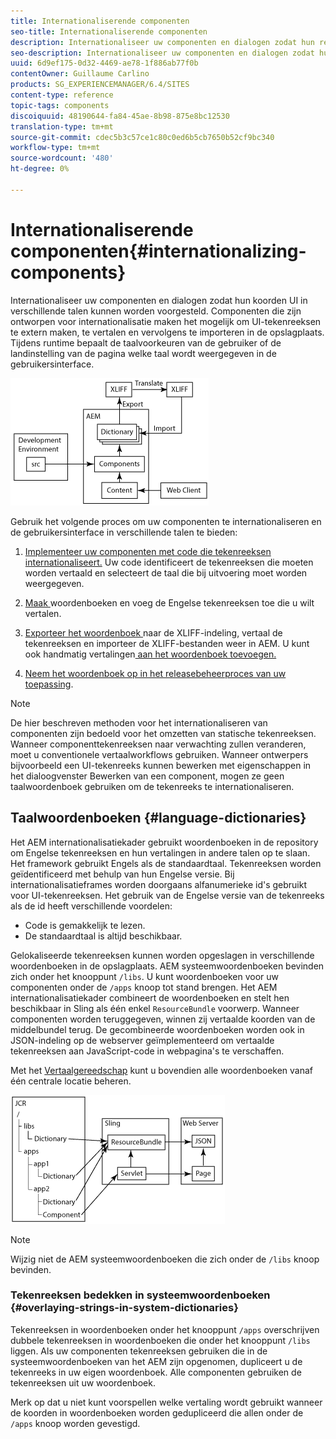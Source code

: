 ```yaml
---
title: Internationaliserende componenten
seo-title: Internationaliserende componenten
description: Internationaliseer uw componenten en dialogen zodat hun reeksen UI in verschillende talen kunnen worden voorgesteld
seo-description: Internationaliseer uw componenten en dialogen zodat hun reeksen UI in verschillende talen kunnen worden voorgesteld
uuid: 6d9ef175-0d32-4469-ae78-1f886ab77f0b
contentOwner: Guillaume Carlino
products: SG_EXPERIENCEMANAGER/6.4/SITES
content-type: reference
topic-tags: components
discoiquuid: 48190644-fa84-45ae-8b98-875e8bc12530
translation-type: tm+mt
source-git-commit: cdec5b3c57ce1c80c0ed6b5cb7650b52cf9bc340
workflow-type: tm+mt
source-wordcount: '480'
ht-degree: 0%

---
```



# Internationaliserende componenten{#internationalizing-components}

Internationaliseer uw componenten en dialogen zodat hun koorden UI in verschillende talen kunnen worden voorgesteld. Componenten die zijn ontworpen voor internationalisatie maken het mogelijk om UI-tekenreeksen te extern maken, te vertalen en vervolgens te importeren in de opslagplaats. Tijdens runtime bepaalt de taalvoorkeuren van de gebruiker of de landinstelling van de pagina welke taal wordt weergegeven in de gebruikersinterface.

![chlimage_1-9](assets/chlimage_1-9.png)

Gebruik het volgende proces om uw componenten te internationaliseren en de gebruikersinterface in verschillende talen te bieden:

1. [Implementeer uw componenten met code die tekenreeksen internationaliseert.](/help/sites-developing/i18n-dev.md) Uw code identificeert de tekenreeksen die moeten worden vertaald en selecteert de taal die bij uitvoering moet worden weergegeven.
1. [Maak ](/help/sites-developing/i18n-translator.md#creating-a-dictionary) woordenboeken en  [](/help/sites-developing/i18n-translator.md#adding-changing-and-removing-strings) voeg de Engelse tekenreeksen toe die u wilt vertalen.

1. [Exporteer het woordenboek ](/help/sites-developing/i18n-translator.md#exporting-a-dictionary) naar de XLIFF-indeling, vertaal de tekenreeksen en  [](/help/sites-developing/i18n-translator.md#importing-a-dictionary) importeer de XLIFF-bestanden weer in AEM. U kunt ook handmatig vertalingen[ aan het woordenboek toevoegen.](/help/sites-developing/i18n-translator.md#editing-translated-strings)

1. [Neem het woordenboek op in het releasebeheerproces van uw toepassing](/help/sites-developing/i18n-translator.md#publishing-dictionaries).

>[!NOTE]
>
>De hier beschreven methoden voor het internationaliseren van componenten zijn bedoeld voor het omzetten van statische tekenreeksen. Wanneer componenttekenreeksen naar verwachting zullen veranderen, moet u conventionele vertaalworkflows gebruiken. Wanneer ontwerpers bijvoorbeeld een UI-tekenreeks kunnen bewerken met eigenschappen in het dialoogvenster Bewerken van een component, mogen ze geen taalwoordenboek gebruiken om de tekenreeks te internationaliseren.

## Taalwoordenboeken {#language-dictionaries}

Het AEM internationalisatiekader gebruikt woordenboeken in de repository om Engelse tekenreeksen en hun vertalingen in andere talen op te slaan. Het framework gebruikt Engels als de standaardtaal. Tekenreeksen worden geïdentificeerd met behulp van hun Engelse versie. Bij internationalisatieframes worden doorgaans alfanumerieke id&#39;s gebruikt voor UI-tekenreeksen. Het gebruik van de Engelse versie van de tekenreeks als de id heeft verschillende voordelen:

* Code is gemakkelijk te lezen.
* De standaardtaal is altijd beschikbaar.

Gelokaliseerde tekenreeksen kunnen worden opgeslagen in verschillende woordenboeken in de opslagplaats. AEM systeemwoordenboeken bevinden zich onder het knooppunt `/libs`. U kunt woordenboeken voor uw componenten onder de `/apps` knoop tot stand brengen. Het AEM internationalisatiekader combineert de woordenboeken en stelt hen beschikbaar in Sling als één enkel `ResourceBundle` voorwerp. Wanneer componenten worden teruggegeven, winnen zij vertaalde koorden van de middelbundel terug. De gecombineerde woordenboeken worden ook in JSON-indeling op de webserver geïmplementeerd om vertaalde tekenreeksen aan JavaScript-code in webpagina&#39;s te verschaffen.

Met het [Vertaalgereedschap](/help/sites-developing/i18n-translator.md) kunt u bovendien alle woordenboeken vanaf één centrale locatie beheren.

![chlimage_1-10](assets/chlimage_1-10.png)

>[!NOTE]
>
>Wijzig niet de AEM systeemwoordenboeken die zich onder de `/libs` knoop bevinden.

### Tekenreeksen bedekken in systeemwoordenboeken {#overlaying-strings-in-system-dictionaries}

Tekenreeksen in woordenboeken onder het knooppunt `/apps` overschrijven dubbele tekenreeksen in woordenboeken die onder het knooppunt `/libs` liggen. Als uw componenten tekenreeksen gebruiken die in de systeemwoordenboeken van het AEM zijn opgenomen, dupliceert u de tekenreeks in uw eigen woordenboek. Alle componenten gebruiken de tekenreeksen uit uw woordenboek.

Merk op dat u niet kunt voorspellen welke vertaling wordt gebruikt wanneer de koorden in woordenboeken worden gedupliceerd die allen onder de `/apps` knoop worden gevestigd.
